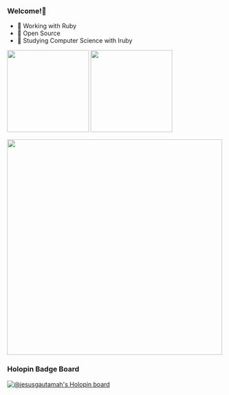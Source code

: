 ### Welcome!👋

- 🔭 Working with Ruby
- 🌱 Open Source
- 🤔 Studying Computer Science with Iruby

<img src="https://github-readme-stats-git-masterrstaa-rickstaa.vercel.app/api?username=JesusGautamah&count_private=true&show_icons=true&theme=tokyonight&hide_title=true" height=190em> <img src="https://github-readme-stats-git-masterrstaa-rickstaa.vercel.app/api/top-langs/?username=jesusgautamah&theme=tokyonight" height=190em>

<img src="https://wakatime.com/share/@JesusGautamah/d7d58fb5-6b86-4696-b5fc-8bff6ea33799.png" height=500rem>

### Holopin Badge Board
[![@jesusgautamah's Holopin board](https://holopin.me/jesusgautamah)](https://holopin.io/@jesusgautamah)

